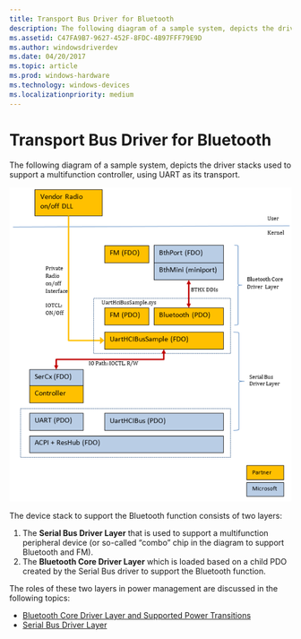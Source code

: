 ```yaml
---
title: Transport Bus Driver for Bluetooth
description: The following diagram of a sample system, depicts the driver stacks used to support a multifunction controller, using UART as its transport.
ms.assetid: C47FA9B7-9627-452F-8FDC-4B97FFF79E9D
ms.author: windowsdriverdev
ms.date: 04/20/2017
ms.topic: article
ms.prod: windows-hardware
ms.technology: windows-devices
ms.localizationpriority: medium
---
```


# Transport Bus Driver for Bluetooth


The following diagram of a sample system, depicts the driver stacks used to support a multifunction controller, using UART as its transport.

![bluetooth sample transport bus driver](images/bthsampletransportbusdriver.png)

The device stack to support the Bluetooth function consists of two layers:

1.  The **Serial Bus Driver Layer** that is used to support a multifunction peripheral device (or so-called “combo” chip in the diagram to support Bluetooth and FM).
2.  The **Bluetooth Core Driver Layer** which is loaded based on a child PDO created by the Serial Bus driver to support the Bluetooth function.

The roles of these two layers in power management are discussed in the following topics:

-   [Bluetooth Core Driver Layer and Supported Power Transitions](bluetooth-core-driver-layer-and-supported-power-transitions.md)
-   [Serial Bus Driver Layer](serial-bus-driver-layer.md)

 

 





